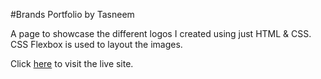 #Brands Portfolio by Tasneem

A page to showcase the different logos I created using just HTML & CSS. CSS Flexbox is used to layout the images.

Click [here](https://tasneemcodes.github.io/brands_portfolio/) to visit the live site.
